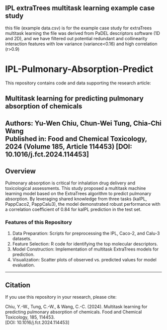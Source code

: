 ## IPL extraTrees multitask learning example case study
this file (example data.csv) is for the example case study for extraTrees multitask learning the file was derived from PaDEL descriptors software (1D and 2D), 
and we have filtered out potential redundant and collinearity interaction features with low variance (variance<0.16) and high correlation (r>0.9)

# IPL-Pulmonary-Absorption-Predict

This repository contains code and data supporting the research article:

## Multitask learning for predicting pulmonary absorption of chemicals

Authors: Yu-Wen Chiu, Chun-Wei Tung, Chia-Chi Wang  
Published in: Food and Chemical Toxicology, 2024 (Volume 185, Article 114453)
[DOI: 10.1016/j.fct.2024.114453]
---

## Overview

Pulmonary absorption is critical for inhalation drug delivery and toxicological assessments. This study proposed a multitask machine learning model based on the ExtraTrees algorithm to predict pulmonary absorption. By leveraging shared knowledge from three tasks (kaIPL, PappCaco2, PappCalu3), the model demonstrated robust performance with a correlation coefficient of 0.84 for kaIPL prediction in the test set.

### Features of this Repository
1. Data Preparation: Scripts for preprocessing the IPL, Caco-2, and Calu-3 datasets.
2. Feature Selection: R code for identifying the top molecular descriptors.
3. Model Construction: Implementation of multitask ExtraTrees models for prediction.
4. Visualization: Scatter plots of observed vs. predicted values for model evaluation.

---

## Citation
If you use this repository in your research, please cite:

Chiu, Y.-W., Tung, C.-W., & Wang, C.-C. (2024). Multitask learning for predicting pulmonary absorption of chemicals. Food and Chemical Toxicology, 185, 114453.  
[DOI: 10.1016/j.fct.2024.114453]
